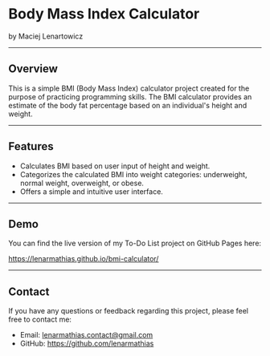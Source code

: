 # Body Mass Index Calculator
by Maciej Lenartowicz

---

## Overview

This is a simple BMI (Body Mass Index) calculator project created for the purpose of practicing programming skills. The BMI calculator provides an estimate of the body fat percentage based on an individual's height and weight.

---

## Features

- Calculates BMI based on user input of height and weight.
- Categorizes the calculated BMI into weight categories: underweight, normal weight, overweight, or obese.
- Offers a simple and intuitive user interface.

---

## Demo

You can find the live version of my To-Do List project on GitHub Pages here:

https://lenarmathias.github.io/bmi-calculator/

---

## Contact

If you have any questions or feedback regarding this project, please feel free to contact me:

- Email: lenarmathias.contact@gmail.com
- GitHub: https://github.com/lenarmathias